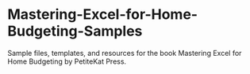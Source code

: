 # Mastering-Excel-for-Home-Budgeting-Samples
Sample files, templates, and resources for the book Mastering Excel for Home Budgeting by PetiteKat Press.
